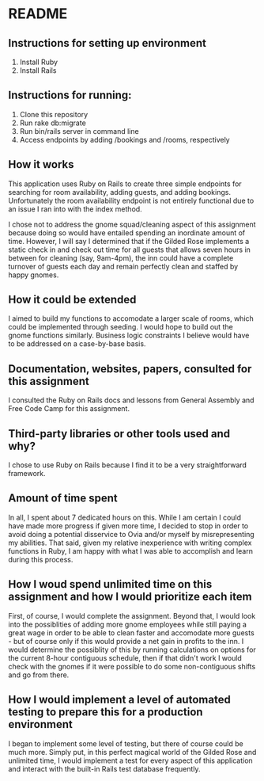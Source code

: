 # README

## Instructions for setting up environment

1. Install Ruby
2. Install Rails

## Instructions for running:

1. Clone this repository
2. Run rake db:migrate
3. Run bin/rails server in command line
4. Access endpoints by adding /bookings and /rooms, respectively

## How it works

This application uses Ruby on Rails to create three simple endpoints for searching for room availability,
adding guests, and adding bookings. Unfortunately the room availability endpoint is not entirely functional due to an issue I ran into with the index method.

I chose not to address the gnome squad/cleaning aspect of this assignment because doing so would have entailed spending an inordinate amount of time. However, I will say I determined that if the Gilded Rose implements a static check in and check out time for all guests that allows seven hours in between for cleaning (say, 9am-4pm), the inn could have a complete turnover of guests each day and remain perfectly clean and staffed by happy gnomes.

## How it could be extended

I aimed to build my functions to accomodate a larger scale of rooms, which could be implemented through seeding.
I would hope to build out the gnome functions similarly. Business logic constraints I believe would have to be addressed on a case-by-base basis.

## Documentation, websites, papers, consulted for this assignment

I consulted the Ruby on Rails docs and lessons from General Assembly and Free Code Camp for this assignment.

## Third-party libraries or other tools used and why?

I chose to use Ruby on Rails because I find it to be a very straightforward framework.

## Amount of time spent

In all, I spent about 7 dedicated hours on this. While I am certain I could have made more progress if given more time, I decided to stop in order to avoid doing a potential disservice to Ovia and/or myself by misrepresenting my abilities. That said, given my relative inexperience with writing complex functions in Ruby, I am happy with what I was able to accomplish and learn during this process.

## How I woud spend unlimited time on this assignment and how I would prioritize each item

First, of course, I would complete the assignment. Beyond that, I would look into the possiblities of adding more gnome employees while still paying a great wage in order to be able to clean faster and accomodate more guests - but of course only if this would provide a net gain in profits to the inn. I would determine the possiblity of this by running calculations on options for the current 8-hour contiguous schedule, then if that didn't work I would check with the gnomes if it were possible to do some non-contiguous shifts and go from there.

## How I would implement a level of automated testing to prepare this for a production environment

I began to implement some level of testing, but there of course could be much more. Simply put, in this perfect magical world of the Gilded Rose and unlimited time, I would implement a test for every aspect of this application and interact with the built-in Rails test database frequently.
